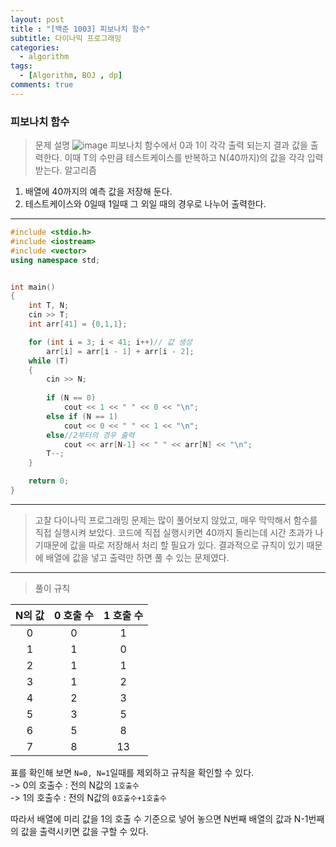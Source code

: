 ```yaml
---
layout: post
title : "[백준 1003] 피보나치 함수"
subtitle: 다이나믹 프로그래밍 
categories:
  - algorithm
tags:
  - [Algorithm, BOJ , dp]
comments: true
---
```


### 피보나치 함수 

> 문제 설명
![image](https://user-images.githubusercontent.com/55472510/111870643-38d75500-89c9-11eb-960b-a2046a50a38c.png)
피보나치 함수에서 0과 1이 각각 출력 되는지 결과 값을 출력한다. 
이때 T의 수만큼 테스트케이스를 반복하고 N(40까지)의 값을 각각 입력 받는다.
> 알고리즘 
1. 배열에 40까지의 예측 값을 저장해 둔다. 
2. 테스트케이스와 0일때 1일때 그 외일 때의 경우로 나누어 출력한다.
***
```cpp
#include <stdio.h>
#include <iostream>
#include <vector>
using namespace std;


int main()
{	
	int T, N;
	cin >> T;
	int arr[41] = {0,1,1};

	for (int i = 3; i < 41; i++)// 값 생성
		arr[i] = arr[i - 1] + arr[i - 2];
	while (T)
	{
		cin >> N;
		
		if (N == 0)
			cout << 1 << " " << 0 << "\n";
		else if (N == 1)
			cout << 0 << " " << 1 << "\n";
		else//2부터의 경우 출력
			cout << arr[N-1] << " " << arr[N] << "\n";
		T--;
	}

	return 0;
}
```
***
> 고찰 
다이나믹 프로그래밍 문제는 많이 풀어보지 않았고, 매우 막막해서 함수를 직접 실행시켜 보았다. 코드에 직접 실행시키면 40까지 돌리는데 시간 초과가 나기때문에 값을 따로 저장해서 처리 할 필요가 있다. 
결과적으로 규칙이 있기 때문에 배열에 값을 넣고 출력만 하면 풀 수 있는 문제였다. 
***
> 풀이 규칙 

|N의 값|0 호출 수|1 호출 수|
|:------:|:------:|:------:|
|0|0|1|
|1|1|0|
|2|1|1|
|3|1|2|
|4|2|3|
|5|3|5|
|6|5|8|
|7|8|13|

표를 확인해 보면 `N=0, N=1`일때를 제외하고 규칙을 확인할 수 있다.   
-> 0의 호출수 : 전의 N값의 `1호출수`   
-> 1의 호출수 : 전의 N값의 `0호출수+1호출수`

따라서 배열에 미리 값을 1의 호출 수 기준으로 넣어 놓으면 N번째 배열의 값과 N-1번째의 값을 출력시키면 값을 구할 수 있다.